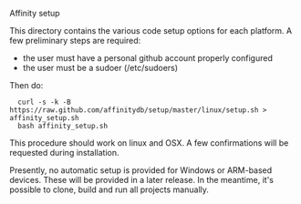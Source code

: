 Affinity setup

This directory contains the various code setup options for each
platform.  A few preliminary steps are required:

 * the user must have a personal github account properly configured
 * the user must be a sudoer (/etc/sudoers)

Then do:

      curl -s -k -B https://raw.github.com/affinitydb/setup/master/linux/setup.sh > affinity_setup.sh
      bash affinity_setup.sh

This procedure should work on linux and OSX.
A few confirmations will be requested during installation.

Presently, no automatic setup is provided for Windows or ARM-based devices.
These will be provided in a later release. In the meantime, it's possible to
clone, build and run all projects manually.
